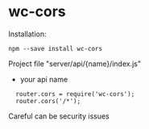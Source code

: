 wc-cors
=======

Installation:

```
npm --save install wc-cors
```

Project file "server/api/{name}/index.js"
- your api name

```
  router.cors = require('wc-cors');
  router.cors('/*');
```

Careful can be security issues
